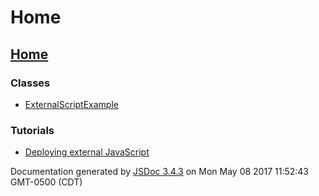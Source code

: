 # Home

### 

## [Home][0]

### Classes

* [ExternalScriptExample][1]

### Tutorials

* [Deploying external JavaScript][2]
  

Documentation generated by [JSDoc 3.4.3][3] on Mon May 08 2017 11:52:43 GMT-0500 (CDT)


[0]: index.html
[1]: -_anonymous_-defineLibrary-ExternalScriptExample.html
[2]: tutorial-deployment.html
[3]: https://github.com/jsdoc3/jsdoc